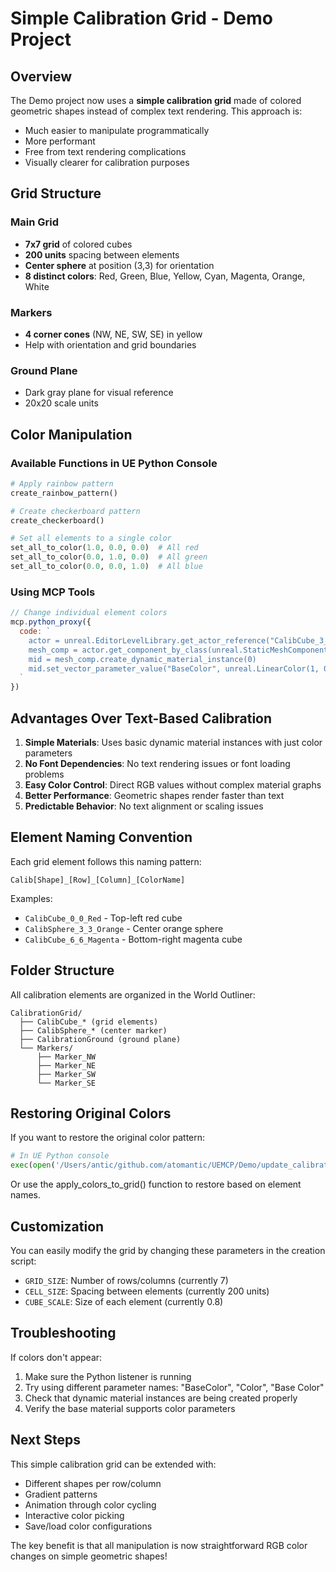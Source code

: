 # Simple Calibration Grid - Demo Project

## Overview

The Demo project now uses a **simple calibration grid** made of colored geometric shapes instead of complex text rendering. This approach is:
- Much easier to manipulate programmatically
- More performant 
- Free from text rendering complications
- Visually clearer for calibration purposes

## Grid Structure

### Main Grid
- **7x7 grid** of colored cubes
- **200 units** spacing between elements
- **Center sphere** at position (3,3) for orientation
- **8 distinct colors**: Red, Green, Blue, Yellow, Cyan, Magenta, Orange, White

### Markers
- **4 corner cones** (NW, NE, SW, SE) in yellow
- Help with orientation and grid boundaries

### Ground Plane
- Dark gray plane for visual reference
- 20x20 scale units

## Color Manipulation

### Available Functions in UE Python Console

```python
# Apply rainbow pattern
create_rainbow_pattern()

# Create checkerboard pattern  
create_checkerboard()

# Set all elements to a single color
set_all_to_color(1.0, 0.0, 0.0)  # All red
set_all_to_color(0.0, 1.0, 0.0)  # All green
set_all_to_color(0.0, 0.0, 1.0)  # All blue
```

### Using MCP Tools

```javascript
// Change individual element colors
mcp.python_proxy({
  code: `
    actor = unreal.EditorLevelLibrary.get_actor_reference("CalibCube_3_3_Orange")
    mesh_comp = actor.get_component_by_class(unreal.StaticMeshComponent)
    mid = mesh_comp.create_dynamic_material_instance(0)
    mid.set_vector_parameter_value("BaseColor", unreal.LinearColor(1, 0, 1, 1))
  `
})
```

## Advantages Over Text-Based Calibration

1. **Simple Materials**: Uses basic dynamic material instances with just color parameters
2. **No Font Dependencies**: No text rendering issues or font loading problems
3. **Easy Color Control**: Direct RGB values without complex material graphs
4. **Better Performance**: Geometric shapes render faster than text
5. **Predictable Behavior**: No text alignment or scaling issues

## Element Naming Convention

Each grid element follows this naming pattern:
```
Calib[Shape]_[Row]_[Column]_[ColorName]
```

Examples:
- `CalibCube_0_0_Red` - Top-left red cube
- `CalibSphere_3_3_Orange` - Center orange sphere
- `CalibCube_6_6_Magenta` - Bottom-right magenta cube

## Folder Structure

All calibration elements are organized in the World Outliner:
```
CalibrationGrid/
  ├── CalibCube_* (grid elements)
  ├── CalibSphere_* (center marker)
  ├── CalibrationGround (ground plane)
  └── Markers/
      ├── Marker_NW
      ├── Marker_NE
      ├── Marker_SW
      └── Marker_SE
```

## Restoring Original Colors

If you want to restore the original color pattern:

```python
# In UE Python console
exec(open('/Users/antic/github.com/atomantic/UEMCP/Demo/update_calibration_grid.py').read())
```

Or use the apply_colors_to_grid() function to restore based on element names.

## Customization

You can easily modify the grid by changing these parameters in the creation script:

- `GRID_SIZE`: Number of rows/columns (currently 7)
- `CELL_SIZE`: Spacing between elements (currently 200 units)
- `CUBE_SCALE`: Size of each element (currently 0.8)

## Troubleshooting

If colors don't appear:
1. Make sure the Python listener is running
2. Try using different parameter names: "BaseColor", "Color", "Base Color"
3. Check that dynamic material instances are being created properly
4. Verify the base material supports color parameters

## Next Steps

This simple calibration grid can be extended with:
- Different shapes per row/column
- Gradient patterns
- Animation through color cycling
- Interactive color picking
- Save/load color configurations

The key benefit is that all manipulation is now straightforward RGB color changes on simple geometric shapes!